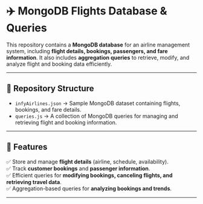 # ✈️ MongoDB Flights Database & Queries  

This repository contains a **MongoDB database** for an airline management system, including **flight details, bookings, passengers, and fare information**. It also includes **aggregation queries** to retrieve, modify, and analyze flight and booking data efficiently.

---

## **📂 Repository Structure**
- `infyAirlines.json` → Sample MongoDB dataset containing flights, bookings, and fare details.
- `queries.js` → A collection of MongoDB queries for managing and retrieving flight and booking information.

---

## **🚀 Features**
✅ Store and manage **flight details** (airline, schedule, availability).  
✅ Track **customer bookings** and **passenger information**.  
✅ Efficient queries for **modifying bookings, canceling flights, and retrieving travel data**.  
✅ Aggregation-based queries for **analyzing bookings and trends**.

---
